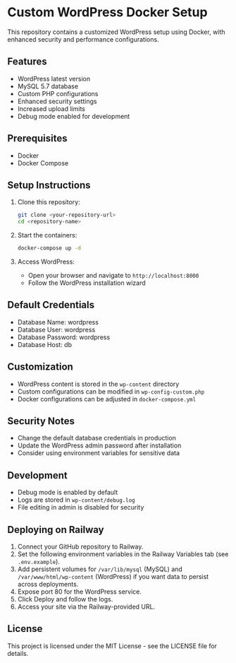 # Custom WordPress Docker Setup

This repository contains a customized WordPress setup using Docker, with enhanced security and performance configurations.

## Features

- WordPress latest version
- MySQL 5.7 database
- Custom PHP configurations
- Enhanced security settings
- Increased upload limits
- Debug mode enabled for development

## Prerequisites

- Docker
- Docker Compose

## Setup Instructions

1. Clone this repository:
   ```bash
   git clone <your-repository-url>
   cd <repository-name>
   ```

2. Start the containers:
   ```bash
   docker-compose up -d
   ```

3. Access WordPress:
   - Open your browser and navigate to `http://localhost:8000`
   - Follow the WordPress installation wizard

## Default Credentials

- Database Name: wordpress
- Database User: wordpress
- Database Password: wordpress
- Database Host: db

## Customization

- WordPress content is stored in the `wp-content` directory
- Custom configurations can be modified in `wp-config-custom.php`
- Docker configurations can be adjusted in `docker-compose.yml`

## Security Notes

- Change the default database credentials in production
- Update the WordPress admin password after installation
- Consider using environment variables for sensitive data

## Development

- Debug mode is enabled by default
- Logs are stored in `wp-content/debug.log`
- File editing in admin is disabled for security

## Deploying on Railway

1. Connect your GitHub repository to Railway.
2. Set the following environment variables in the Railway Variables tab (see `.env.example`).
3. Add persistent volumes for `/var/lib/mysql` (MySQL) and `/var/www/html/wp-content` (WordPress) if you want data to persist across deployments.
4. Expose port 80 for the WordPress service.
5. Click Deploy and follow the logs.
6. Access your site via the Railway-provided URL.

## License

This project is licensed under the MIT License - see the LICENSE file for details. 